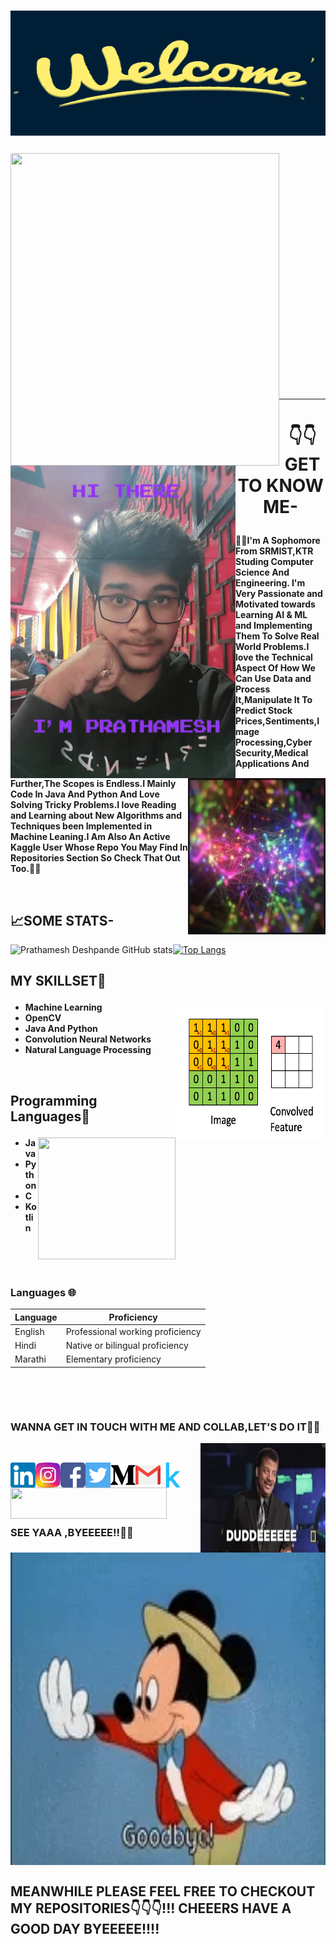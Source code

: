 # <p><img align="Center" width="1000" height="200" src="https://github.com/PrathameshDeshpande/PrathameshDeshpande/blob/master/welcome.gif"></p>
<p>
<img align="left" width="430" height="500" src="https://github.com/PrathameshDeshpande/PrathameshDeshpande/blob/master/cc.gif">
<img align="left" width="360" height="500" src="https://github.com/PrathameshDeshpande/PrathameshDeshpande/blob/master/giphy (1).gif">
</p>

<br /><br /><br /><br /><br /><br /><br /><br /><br /><br /><br /><br /><br /><br /><br />
<p>
  <br />
  </p>
  <p>
  <br />
  </p>
    <p>
  <br />
  </p>
    <p>
  <br />
  </p>
<hr/>

# <div align="center" >:point_down::point_down:GET TO KNOW ME-</div><p ><img align="right" width="220" height="250" src="https://github.com/PrathameshDeshpande/PrathameshDeshpande/blob/master/200w.webp"></p>
**:star2::star2:I'm A Sophomore From SRMIST,KTR Studing Computer Science And Engineering. I'm Very Passionate and Motivated towards Learning AI & ML and Implementing Them To Solve Real World Problems.I love the Technical Aspect Of How We Can Use Data and Process It,Manipulate It To Predict Stock Prices,Sentiments,Image Processing,Cyber Security,Medical Applications And Further,The Scopes is Endless.I Mainly Code In Java And Python And Love Solving Tricky Problems.I love Reading and Learning about New Algorithms and Techniques been Implemented in Machine Leaning.I Am Also An Active Kaggle User Whose Repo You May Find In Repositories Section So Check That Out Too.:star2::star2:**

<p>
  <br />
  </p>
  
## 📈SOME STATS-
![Prathamesh Deshpande GitHub stats](https://github-readme-stats.vercel.app/api?username=PrathameshDeshpande&show_icons=true&theme=radical)[![Top Langs](https://github-readme-stats.vercel.app/api/top-langs/?username=PrathameshDeshpande&show_icons=true&theme=radical)](https://github.com/PrathameshDeshpande/github-readme-stats)


## MY SKILLSET🎯<p ><img align="right" width="240" height="220" src="https://github.com/PrathameshDeshpande/PrathameshDeshpande/blob/master/giphy (3).gif"></p>
* **Machine Learning**
* **OpenCV**
* **Java And Python**
* **Convolution Neural Networks**
* **Natural Language Processing**
<p>
  <br />
  </p>

## Programming Languages💠<p ><img align="right" width="220" height="195" src="https://github.com/PrathameshDeshpande/PrathameshDeshpande/blob/master/java.gif"></p>
* **Java**
* **Python**
* **C**
* **Kotlin**

<p>
  <br />
  </p>
  <p>
  <br />
  </p>

### Languages 🌐
| Language      | Proficiency                                                               |
| ------------- | ------------------------------------------------------------------------- |
| English       | Professional working proficiency                                          |
| Hindi         | Native or bilingual proficiency                                           |
| Marathi       | Elementary proficiency                                                    |

<p>
  <br />
  </p>
  <p>
  <br />
  </p>

### WANNA GET IN TOUCH WITH ME AND COLLAB,LET'S DO IT💬📱<p ><img align="right" width="200" height="175" src="https://github.com/PrathameshDeshpande/PrathameshDeshpande/blob/master/xd.webp"></p>
<p>
  <br />
  </p>

<a href="https://www.linkedin.com/in/prathamesh-deshpande-86716718a/">
  <img align="left" alt="PDP | LINKEDIN" width="40px" src="https://github.com/PrathameshDeshpande/PrathameshDeshpande/blob/master/linkedin.svg"/>
</a>
<a href="https://www.instagram.com/__prathamesh_deshpande___/">
  <img align="left" alt="PDP | Insta" width="40px" src="https://github.com/PrathameshDeshpande/PrathameshDeshpande/blob/master/instagram.svg"/>
</a>
<a href="https://www.facebook.com/prathamesh.deshpande.50/">
  <img align="left" alt="PDP | FB" width="40px" src="https://github.com/PrathameshDeshpande/PrathameshDeshpande/blob/master/facebook (1).svg"/>
</a>
<a href="https://twitter.com/ImPDP25">
  <img align="left" alt="PDP | TWITTER" width="40px" src="https://github.com/PrathameshDeshpande/PrathameshDeshpande/blob/master/twitter.svg"/>
</a>
<a href="https://medium.com/@prathameshdesh25">
  <img align="left" alt="PDP | MD" width="40px" src="https://github.com/PrathameshDeshpande/PrathameshDeshpande/blob/master/medium.svg"/>
</a>
<a href="prtdesh25@gmail.com">
  <img align="left" alt="PDP | GM" width="40px" src="https://github.com/PrathameshDeshpande/PrathameshDeshpande/blob/master/281769.svg"/>
</a>
<a href="https://www.kaggle.com/prathameshdeshpande">
  <img align="left" alt="PDP | K" width="40px" src="https://github.com/PrathameshDeshpande/PrathameshDeshpande/blob/master/kaggle-icon.svg"/>
</a>
<p>
<img align="left" width="250" height="50" src="https://komarev.com/ghpvc/?username=PrathameshDeshpande&color=brightgreen&label=Visits"/>
</p>
<p>
  <br />
  </p>
  <p>
  <br />
  </p>
   <p>
  <br />
  </p>

### SEE YAAA ,BYEEEEE!!:wave::wave:

<img align="center" width="800" height="500" src="https://github.com/PrathameshDeshpande/PrathameshDeshpande/blob/master/200w (1).webp"></p>

## MEANWHILE PLEASE FEEL FREE TO CHECKOUT MY REPOSITORIES:point_down::point_down::point_down:!!! CHEEERS HAVE A GOOD DAY BYEEEEE!!!!
